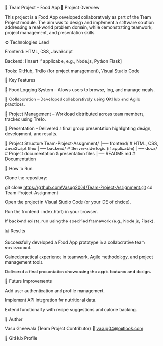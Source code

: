 🍴 Team Project – Food App
📌 Project Overview

This project is a Food App developed collaboratively as part of the Team Project module. The aim was to design and implement a software solution addressing a real-world problem domain, while demonstrating teamwork, project management, and presentation skills.

⚙️ Technologies Used

Frontend: HTML, CSS, JavaScript

Backend: [Insert if applicable, e.g., Node.js, Python Flask]

Tools: GitHub, Trello (for project management), Visual Studio Code

🧠 Key Features

📱 Food Logging System – Allows users to browse, log, and manage meals.

👥 Collaboration – Developed collaboratively using GitHub and Agile practices.

📝 Project Management – Workload distributed across team members, tracked using Trello.

🎤 Presentation – Delivered a final group presentation highlighting design, development, and results.

📂 Project Structure
Team-Project-Assignment/
│── frontend/           # HTML, CSS, JavaScript files
│── backend/            # Server-side logic (if applicable)
│── docs/               # Project documentation & presentation files
│── README.md           # Documentation

🚀 How to Run

Clone the repository:

git clone https://github.com/Vasug2004/Team-Project-Assignment.git
cd Team-Project-Assignment


Open the project in Visual Studio Code (or your IDE of choice).

Run the frontend (index.html) in your browser.

If backend exists, run using the specified framework (e.g., Node.js, Flask).

📊 Results

Successfully developed a Food App prototype in a collaborative team environment.

Gained practical experience in teamwork, Agile methodology, and project management tools.

Delivered a final presentation showcasing the app’s features and design.

🔮 Future Improvements

Add user authentication and profile management.

Implement API integration for nutritional data.

Extend functionality with recipe suggestions and calorie tracking.

👤 Author

Vasu Gheewala (Team Project Contributor)
📧 vasug04@outlook.com

🔗 GitHub Profile

